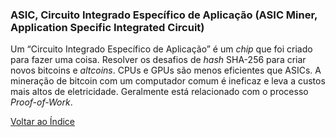 ### ASIC, Circuito Integrado Específico de Aplicação (ASIC Miner, Application Specific Integrated Circuit)

Um “Circuito Integrado Específico de Aplicação” é um _chip_ que foi criado para fazer uma coisa. Resolver os desafios de _hash_ SHA-256 para criar novos bitcoins e _altcoins_. CPUs e GPUs são menos eficientes que ASICs. A mineração de bitcoin com um computador comum é ineficaz e leva a custos mais altos de eletricidade. Geralmente está relacionado com o processo _Proof-of-Work_.

[Voltar ao Índice](../)